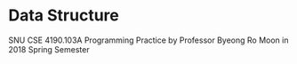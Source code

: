 # Data Structure
SNU CSE 4190.103A Programming Practice by Professor Byeong Ro Moon in 2018 Spring Semester
